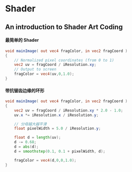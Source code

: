 # Shader

## An introduction to Shader Art Coding

#### 最简单的 Shader

```glsl
void mainImage( out vec4 fragColor, in vec2 fragCoord )
{
    // Normalized pixel coordinates (from 0 to 1)
    vec2 uv = fragCoord / iResolution.xy;
    // Output to screen
    fragColor = vec4(uv,0,1.0);
}
```

#### 带抗锯齿边缘的环形

```glsl
void mainImage( out vec4 fragColor, in vec2 fragCoord )
{
    vec2 uv = fragCoord / iResolution.xy * 2.0 - 1.0;
    uv.x *= iResolution.x / iResolution.y;

    // 分母越大越平滑
    float pixelWidth = 5.0 / iResolution.y;

    float d = length(uv);
    d -= 0.68;
    d = abs(d);
    d = smoothstep(0.1, 0.1 + pixelWidth, d);

    fragColor = vec4(d,0,0,1.0);
}
```
